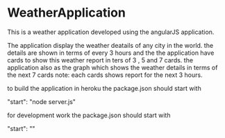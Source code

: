 # WeatherApplication

This is a weather application developed using the angularJS application.

The application display the weather deatails of any city in the world.
the details are shown in terms of every 3 hours and the the application have cards to show this weather report in ters of 3 , 5 and 7 cards.
the application also as the graph which shows the weather details in terms of the next 7 cards 
note:
each cards shows report for the next 3 hours.

to build the application in heroku the package.json should start with

"start": "node server.js"


for development work the package.json should start with

"start": ""
